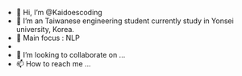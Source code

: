 - 👋 Hi, I’m @Kaidoescoding
- 👀 I’m an Taiwanese engineering student currently study in Yonsei university, Korea.
- 🌱 Main focus : NLP
- 
- 💞️ I’m looking to collaborate on ...
- 📫 How to reach me ...

<!---
Kaidoescoding/Kaidoescoding is a ✨ special ✨ repository because its `README.md` (this file) appears on your GitHub profile.
You can click the Preview link to take a look at your changes.
--->
